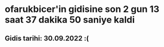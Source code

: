 # ofarukbicer'in gidisine son 2 gun 13 saat 37 dakika 50 saniye kaldi

## Gidis tarihi: 30.09.2022 :(